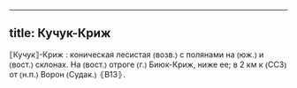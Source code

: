 
---
title: Кучук-Криж
---
⟦Кучук⟧-Криж
: коническая лесистая ⦅возв.⦆ с полянами на ⦅юж.⦆ и ⦅вост.⦆ склонах. На ⦅вост.⦆ отроге ⦅г.⦆ Биюк-Криж, ниже ее; в 2 км к ⦅ССЗ⦆ от ⦅н.п.⦆ Ворон ⦅Судак.⦆ ⦃В13⦄.
